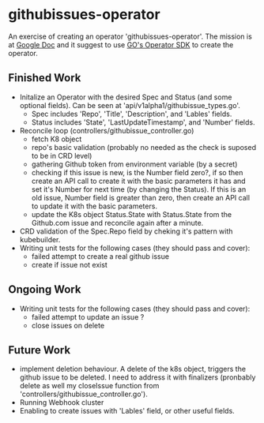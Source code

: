 # githubissues-operator
An exercise of creating an operator 'githubissues-operator'.
The mission is at [Google Doc](https://docs.google.com/document/d/1z1bqlnBL8GO1FecJ0B2djncFzNPukOL1jw0E5K1xpgI/) and it suggest to use [GO's Operator SDK](https://sdk.operatorframework.io/docs/building-operators/golang/tutorial/) to create the operator.

## Finished Work
+ Initalize an Operator with the desired Spec and Status (and some optional fields). Can be seen at 'api/v1alpha1/githubissue_types.go'.
    + Spec includes 'Repo', 'Title', 'Description', and 'Lables' fields.
    + Status includes 'State', 'LastUpdateTimestamp', and 'Number' fields.
+ Reconcile loop (controllers/githubissue_controller.go)
    + fetch K8 object
    + repo's basic validation (probably no needed as the check is suposed to be in CRD level)
    + gathering Github token from environment variable (by a secret)
    + checking if this issue is new, is the Number field zero?, if so then create an API call to create it with the basic parameters it has and set it's Number for next time (by changing the Status). If this is an old issue, Number field is greater than zero, then create an API call to update it with the basic parameters.
    + update the K8s object Status.State with Status.State from the Github.com issue and reconcile again after a minute.
+ CRD validation of the Spec.Repo field by cheking it's pattern with kubebuilder.
+ Writing unit tests for the following cases (they should pass and cover):
    + failed attempt to create a real github issue
    + create if issue not exist


## Ongoing Work
+ Writing unit tests for the following cases (they should pass and cover):
    + failed attempt to update an issue ?
    + close issues on delete


## Future Work
+ implement deletion behaviour. A delete of the k8s object, triggers the github issue to be deleted. I need to address it  with finalizers (pronbably delete as well my closeIssue function from 'controllers/githubissue_controller.go').
+ Running Webhook cluster
+ Enabling to create issues with 'Lables' field, or other useful fields.